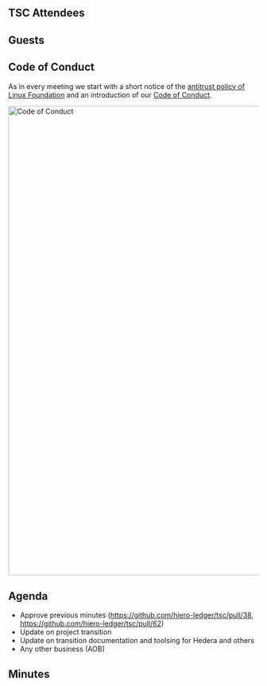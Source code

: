## TSC Attendees


## Guests


## Code of Conduct

As in every meeting we start with a short notice of the [antitrust policy of Linux Foundation](https://www.linuxfoundation.org/legal/antitrust-policy)
and an introduction of our [Code of Conduct](https://www.lfdecentralizedtrust.org/code-of-conduct).

<img width="945" alt="Code of Conduct" src="https://github.com/user-attachments/assets/3a187bc9-65ae-461e-bb46-7ce0db8e32cf">

## Agenda

- Approve previous minutes (https://github.com/hiero-ledger/tsc/pull/38, https://github.com/hiero-ledger/tsc/pull/62)
- Update on project transition
- Update on transition documentation and toolsing for Hedera and others
- Any other business (AOB)

## Minutes
